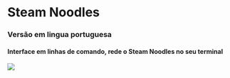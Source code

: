 # Steam Noodles
### Versão em lingua portuguesa
#### Interface em linhas de comando, rede o Steam Noodles no seu terminal  
![](https://raw.githubusercontent.com/tanjilk/steam-noodles/master/Steam_Logo.png?token=ALLVJJLTBSIVTJKKE4FHQVK7HEILM)
